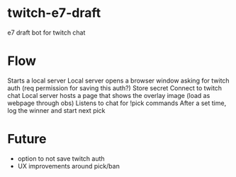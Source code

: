 # twitch-e7-draft
e7 draft bot for twitch chat

# Flow

Starts a local server
Local server opens a browser window asking for twitch auth (req permission for saving this auth?)
Store secret
Connect to twitch chat
Local server hosts a page that shows the overlay image (load as webpage through obs)
Listens to chat for !pick commands
After a set time, log the winner and start next pick

# Future

* option to not save twitch auth
* UX improvements around pick/ban
